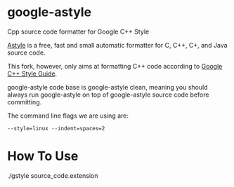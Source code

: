google-astyle
=============

Cpp source code formatter for Google C++ Style

[Astyle](http://astyle.sourceforge.net/astyle.html) is a free, fast and small
automatic formatter for C, C++, C+, and Java source code.

This fork, however, only aims at formatting C++ code according to [Google C++
Style Guide](http://google-styleguide.googlecode.com/svn/trunk/cppguide.xml).

google-astyle code base is google-astyle clean, meaning you should always run
google-astyle on top of google-astyle source code before committing.

The command line flags we are using are:

  `--style=linux --indent=spaces=2`

How To Use
==========
./gstyle source_code.extension
